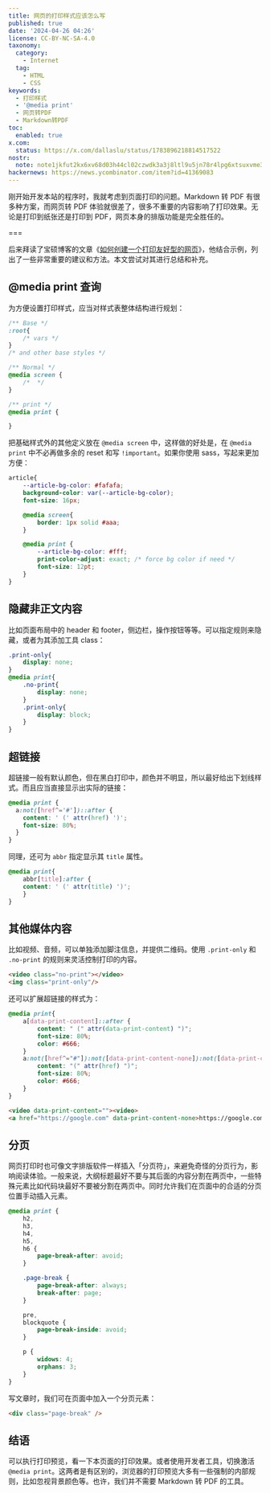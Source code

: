 ```yaml
---
title: 网页的打印样式应该怎么写
published: true
date: '2024-04-26 04:26'
license: CC-BY-NC-SA-4.0
taxonomy:
  category:
    - Internet
  tag:
    - HTML
    - CSS
keywords:
  - 打印样式
  - '@media print'
  - 网页转PDF
  - Markdown转PDF
toc:
  enabled: true
x.com:
  status: https://x.com/dallaslu/status/1783896218814517522
nostr:
  note: note1jkfut2kx6xv68d03h44cl02czwdk3a3j8ltl9u5jn78r4lpg6xtsuxvme3
hackernews: https://news.ycombinator.com/item?id=41369083
---
```


刚开始开发本站的程序时，我就考虑到页面打印的问题。Markdown 转 PDF 有很多种方案，而网页转 PDF 体验就很差了，很多不重要的内容影响了打印效果。无论是打印到纸张还是打印到 PDF，网页本身的排版功能是完全胜任的。

===

后来拜读了宝硕博客的文章《[如何创建一个打印友好型的网页](https://blog.baoshuo.ren/post/printer-friendly-webpage/)》，他结合示例，列出了一些非常重要的建议和方法。本文尝试对其进行总结和补充。

## @media print 查询

为方便设置打印样式，应当对样式表整体结构进行规划：

```css
/** Base */
:root{
    /* vars */
}
/* and other base styles */

/** Normal */
@media screen {
    /*  */
}

/** print */
@media print {

}
```

把基础样式外的其他定义放在 `@media screen` 中，这样做的好处是，在 `@media print` 中不必再做多余的 reset 和写 `!important`。如果你使用 sass，写起来更加方便：

```scss
article{
    --article-bg-color: #fafafa;
    background-color: var(--article-bg-color);
    font-size: 16px;

    @media screen{
        border: 1px solid #aaa;
    }

    @media print {
        --article-bg-color: #fff;
        print-color-adjust: exact; /* force bg color if need */
        font-size: 12pt;
    }
}
```

## 隐藏非正文内容

比如页面布局中的 header 和 footer，侧边栏，操作按钮等等。可以指定规则来隐藏，或者为其添加工具 class：

```css
.print-only{
    display: none;
}
@media print{
    .no-print{
        display: none;
    }
    .print-only{
        display: block;
    }
}

```

## 超链接

超链接一般有默认颜色，但在黑白打印中，颜色并不明显，所以最好给出下划线样式。而且应当直接显示出实际的链接：

```css
@media print {
  a:not([href^='#'])::after {
    content: ' (' attr(href) ')';
    font-size: 80%;
  }
}
```

同理，还可为 `abbr` 指定显示其 `title` 属性。

```css
@media print{
    abbr[title]:after {
    content: ' (' attr(title) ')';
    }
}
```
 
## 其他媒体内容

比如视频、音频，可以单独添加脚注信息，并提供二维码。使用 `.print-only` 和 `.no-print` 的规则来灵活控制打印的内容。

```html
<video class="no-print"></video>
<img class="print-only"/>
```

还可以扩展超链接的样式为：

```css
@media print{
    a[data-print-content]::after {
        content: " (" attr(data-print-content) ")";
        font-size: 80%;
        color: #666;
    }
    a:not([href^="#"]):not([data-print-content-none]):not([data-print-content])::after {
        content: "(" attr(href) ")";
        font-size: 80%;
        color: #666;
    }
}
```

```html
<video data-print-content=""><video>
<a href="https://google.com" data-print-content-none>https://google.com<a>
```

## 分页

网页打印时也可像文字排版软件一样插入「分页符」，来避免奇怪的分页行为，影响阅读体验。一般来说，大纲标题最好不要与其后面的内容分割在两页中，一些特殊元素比如代码块最好不要被分割在两页中。同时允许我们在页面中的合适的分页位置手动插入元素。

```css
@media print {
    h2,
    h3,
    h4,
    h5,
    h6 {
        page-break-after: avoid;
    }

    .page-break {
        page-break-after: always;
        break-after: page;
    }

    pre,
    blockquote {
        page-break-inside: avoid;
    }

    p {
        widows: 4;
        orphans: 3;
    }
}
```

写文章时，我们可在页面中加入一个分页元素：

```html
<div class="page-break" />
```

## 结语

可以执行打印预览，看一下本页面的打印效果。或者使用开发者工具，切换激活 `@media print`。这两者是有区别的，浏览器的打印预览大多有一些强制的内部规则，比如忽视背景颜色等。也许，我们并不需要 Markdown 转 PDF 的工具。
